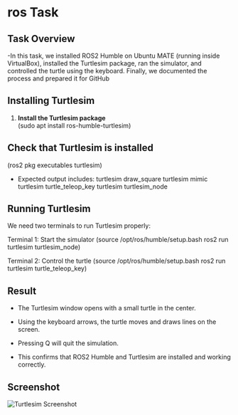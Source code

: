 # ros Task



## Task Overview
-In this task, we installed ROS2 Humble on Ubuntu MATE (running inside VirtualBox), installed the Turtlesim package, ran the simulator, and controlled the turtle using the keyboard. Finally, we documented the process and prepared it for GitHub

## Installing Turtlesim

1. **Install the Turtlesim package**  
   (sudo apt install ros-humble-turtlesim)

## Check that Turtlesim is installed
   (ros2 pkg executables turtlesim)
- Expected output includes:
   turtlesim draw_square
   turtlesim mimic
   turtlesim turtle_teleop_key
   turtlesim turtlesim_node

## Running Turtlesim
  We need two terminals to run Turtlesim properly:

 Terminal 1: Start the simulator
 (source /opt/ros/humble/setup.bash
ros2 run turtlesim turtlesim_node)

 Terminal 2: Control the turtle
 (source /opt/ros/humble/setup.bash
ros2 run turtlesim turtle_teleop_key)

##  Result
- The Turtlesim window opens with a small turtle in the center.

- Using the keyboard arrows, the turtle moves and draws lines on the screen.

- Pressing Q will quit the simulation.

- This confirms that ROS2 Humble and Turtlesim are installed and working correctly.
   
## Screenshot
![Turtlesim Screenshot](screenshot.png)



